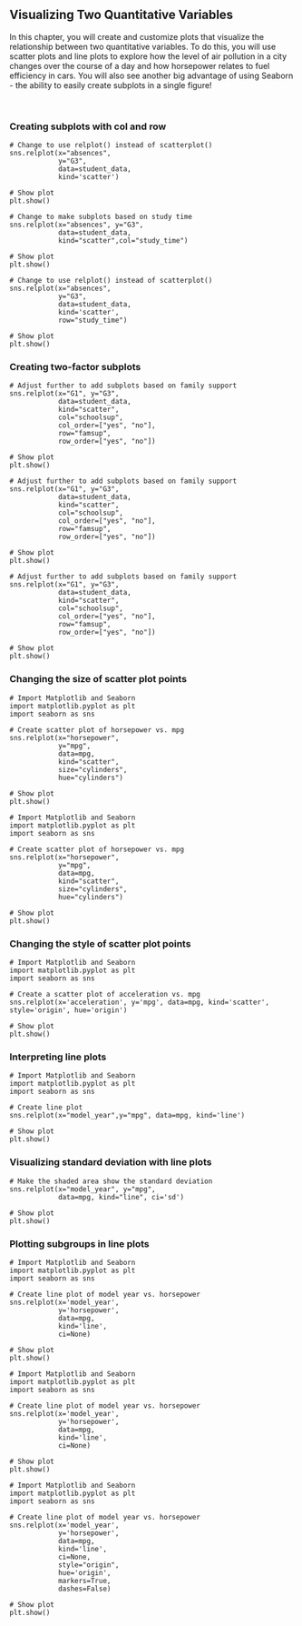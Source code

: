 ## Visualizing Two Quantitative Variables

In this chapter, you will create and customize plots that visualize the relationship between two quantitative variables. To do this, you will use scatter plots and line plots to explore how the level of air pollution in a city changes over the course of a day and how horsepower relates to fuel efficiency in cars. You will also see another big advantage of using Seaborn - the ability to easily create subplots in a single figure!

<br>

### Creating subplots with col and row

```
# Change to use relplot() instead of scatterplot()
sns.relplot(x="absences",
            y="G3",
            data=student_data,
            kind='scatter')

# Show plot
plt.show()
```
```
# Change to make subplots based on study time
sns.relplot(x="absences", y="G3", 
            data=student_data,
            kind="scatter",col="study_time")

# Show plot
plt.show()
```
```
# Change to use relplot() instead of scatterplot()
sns.relplot(x="absences",
            y="G3",
            data=student_data,
            kind='scatter',
            row="study_time")

# Show plot
plt.show()
```
### Creating two-factor subplots

```
# Adjust further to add subplots based on family support
sns.relplot(x="G1", y="G3",
            data=student_data,
            kind="scatter",
            col="schoolsup",
            col_order=["yes", "no"],
            row="famsup",
            row_order=["yes", "no"])

# Show plot
plt.show()
```
```
# Adjust further to add subplots based on family support
sns.relplot(x="G1", y="G3",
            data=student_data,
            kind="scatter",
            col="schoolsup",
            col_order=["yes", "no"],
            row="famsup",
            row_order=["yes", "no"])

# Show plot
plt.show()
```
```
# Adjust further to add subplots based on family support
sns.relplot(x="G1", y="G3",
            data=student_data,
            kind="scatter",
            col="schoolsup",
            col_order=["yes", "no"],
            row="famsup",
            row_order=["yes", "no"])

# Show plot
plt.show()
```
### Changing the size of scatter plot points

```
# Import Matplotlib and Seaborn
import matplotlib.pyplot as plt
import seaborn as sns

# Create scatter plot of horsepower vs. mpg
sns.relplot(x="horsepower",
            y="mpg",
            data=mpg,
            kind="scatter",
            size="cylinders",
            hue="cylinders")

# Show plot
plt.show()
```
```
# Import Matplotlib and Seaborn
import matplotlib.pyplot as plt
import seaborn as sns

# Create scatter plot of horsepower vs. mpg
sns.relplot(x="horsepower",
            y="mpg",
            data=mpg,
            kind="scatter",
            size="cylinders",
            hue="cylinders")

# Show plot
plt.show()
```

### Changing the style of scatter plot points

```
# Import Matplotlib and Seaborn
import matplotlib.pyplot as plt
import seaborn as sns

# Create a scatter plot of acceleration vs. mpg
sns.relplot(x='acceleration', y='mpg', data=mpg, kind='scatter', style='origin', hue='origin')

# Show plot
plt.show()
```

### Interpreting line plots

```
# Import Matplotlib and Seaborn
import matplotlib.pyplot as plt
import seaborn as sns

# Create line plot
sns.relplot(x="model_year",y="mpg", data=mpg, kind='line')

# Show plot
plt.show()
```

### Visualizing standard deviation with line plots

```
# Make the shaded area show the standard deviation
sns.relplot(x="model_year", y="mpg",
            data=mpg, kind="line", ci='sd')

# Show plot
plt.show()
```

### Plotting subgroups in line plots

```
# Import Matplotlib and Seaborn
import matplotlib.pyplot as plt
import seaborn as sns

# Create line plot of model year vs. horsepower
sns.relplot(x='model_year',
            y='horsepower',
            data=mpg,
            kind='line',
            ci=None)

# Show plot
plt.show()
```
```
# Import Matplotlib and Seaborn
import matplotlib.pyplot as plt
import seaborn as sns

# Create line plot of model year vs. horsepower
sns.relplot(x='model_year',
            y='horsepower',
            data=mpg,
            kind='line',
            ci=None)

# Show plot
plt.show()
```
```
# Import Matplotlib and Seaborn
import matplotlib.pyplot as plt
import seaborn as sns

# Create line plot of model year vs. horsepower
sns.relplot(x='model_year',
            y='horsepower',
            data=mpg,
            kind='line',
            ci=None,
            style="origin",
            hue='origin',
            markers=True,
            dashes=False)

# Show plot
plt.show()
```
